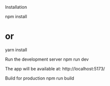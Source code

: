 Installation

npm install
# or
yarn install

Run the development server
npm run dev

The app will be available at:
http://localhost:5173/

Build for production
npm run build


